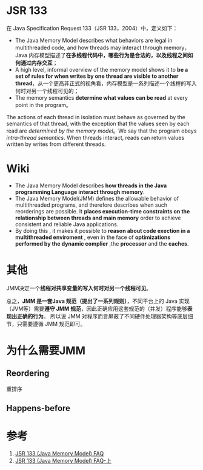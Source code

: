 
# JSR 133
在 Java Specification Request 133（JSR 133，2004）中，定义如下：
- The Java Memory Model describes what behaviors are legal in multithreaded code, and how threads may interact through memory，Java 内存模型描述了**在多线程代码中，哪些行为是合法的，以及线程之间如何通过内存交互**；
- A high level, informal overview of the memory model shows it to **be a set of rules for when writes by one thread are visible to another thread**，从一个更高非正式的视角看，内存模型是一系列描述一个线程的写入何时对另一个线程可见的；
- The memory semantics **determine what values can be read** at every point in the program。

The actions of each thread in isolation must behave as governed by the semantics of that thread, with the exception that the values seen by each read are *determined by the memory model*。We say that the program obeys *intra-thread semantics*.
When threads interact, reads can return values written by writes from different threads.

# Wiki
- The Java Memory Model describes **how threads in the Java programming Language interact through memory**.
- The Java Memory Model(JMM) defines the allowable behavior of multithreaded programs, and therefore describes when such reorderings are possible. It **places execution-time constraints on the relationship between threads and main memory** order to achieve consistent and reliable Java applications. 
- By doing this , it makes it possible to **reason about  code exection in a multithreaded enviroment** , even in the face of **optimizations performed by the dynamic complier** ,the **processor** and the **caches**.

# 其他
JMM决定一个**线程对共享变量的写入何时对另一个线程可见**。

总之，**JMM 是一套Java 规范（提出了一系列规则）**，不同平台上的 Java 实现（JVM等）需要**遵守 JMM 规范**，因此正确应用这套规范的（并发）程序能够**表现出正确的行为**。
所以说 JMM 对程序而言屏蔽了不同硬件处理器架构等底层细节，只需要遵循 JMM 规范即可。

# 为什么需要JMM
## Reordering
重排序

## Happens-before


# 参考
1. [JSR 133 (Java Memory Model) FAQ](https://blog.csdn.net/lemon89/article/details/73695204)
2. [JSR 133 (Java Memory Model) FAQ-上](https://blog.csdn.net/u012005313/article/details/81226956)